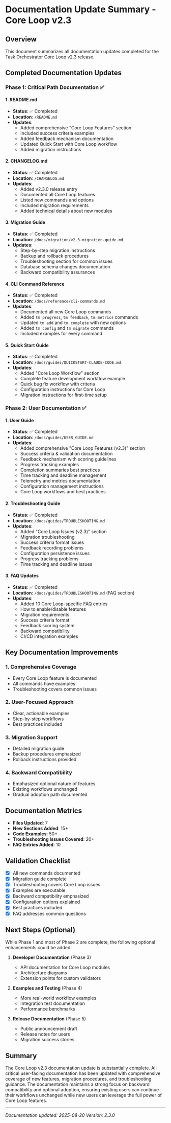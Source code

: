 # Documentation Update Summary - Core Loop v2.3

## Overview
This document summarizes all documentation updates completed for the Task Orchestrator Core Loop v2.3 release.

## Completed Documentation Updates

### Phase 1: Critical Path Documentation ✅

#### 1. README.md
- **Status**: ✅ Completed
- **Location**: `/README.md`
- **Updates**:
  - Added comprehensive "Core Loop Features" section
  - Included success criteria examples
  - Added feedback mechanism documentation
  - Updated Quick Start with Core Loop workflow
  - Added migration instructions

#### 2. CHANGELOG.md
- **Status**: ✅ Completed
- **Location**: `/CHANGELOG.md`
- **Updates**:
  - Added v2.3.0 release entry
  - Documented all Core Loop features
  - Listed new commands and options
  - Included migration requirements
  - Added technical details about new modules

#### 3. Migration Guide
- **Status**: ✅ Completed
- **Location**: `/docs/migration/v2.3-migration-guide.md`
- **Updates**:
  - Step-by-step migration instructions
  - Backup and rollback procedures
  - Troubleshooting section for common issues
  - Database schema changes documentation
  - Backward compatibility assurances

#### 4. CLI Command Reference
- **Status**: ✅ Completed
- **Location**: `/docs/reference/cli-commands.md`
- **Updates**:
  - Documented all new Core Loop commands
  - Added `tm progress`, `tm feedback`, `tm metrics` commands
  - Updated `tm add` and `tm complete` with new options
  - Added `tm config` and `tm migrate` commands
  - Included examples for every command

#### 5. Quick Start Guide
- **Status**: ✅ Completed
- **Location**: `/docs/guides/QUICKSTART-CLAUDE-CODE.md`
- **Updates**:
  - Added "Core Loop Workflow" section
  - Complete feature development workflow example
  - Quick bug fix workflow with criteria
  - Configuration instructions for Core Loop
  - Migration instructions for first-time setup

### Phase 2: User Documentation ✅

#### 1. User Guide
- **Status**: ✅ Completed
- **Location**: `/docs/guides/USER_GUIDE.md`
- **Updates**:
  - Added comprehensive "Core Loop Features (v2.3)" section
  - Success criteria & validation documentation
  - Feedback mechanism with scoring guidelines
  - Progress tracking examples
  - Completion summaries best practices
  - Time tracking and deadline management
  - Telemetry and metrics documentation
  - Configuration management instructions
  - Core Loop workflows and best practices

#### 2. Troubleshooting Guide
- **Status**: ✅ Completed
- **Location**: `/docs/guides/TROUBLESHOOTING.md`
- **Updates**:
  - Added "Core Loop Issues (v2.3)" section
  - Migration troubleshooting
  - Success criteria format issues
  - Feedback recording problems
  - Configuration persistence issues
  - Progress tracking problems
  - Time tracking and deadline issues

#### 3. FAQ Updates
- **Status**: ✅ Completed
- **Location**: `/docs/guides/TROUBLESHOOTING.md` (FAQ section)
- **Updates**:
  - Added 10 Core Loop-specific FAQ entries
  - How to enable/disable features
  - Migration requirements
  - Success criteria format
  - Feedback scoring system
  - Backward compatibility
  - CI/CD integration examples

## Key Documentation Improvements

### 1. Comprehensive Coverage
- Every Core Loop feature is documented
- All commands have examples
- Troubleshooting covers common issues

### 2. User-Focused Approach
- Clear, actionable examples
- Step-by-step workflows
- Best practices included

### 3. Migration Support
- Detailed migration guide
- Backup procedures emphasized
- Rollback instructions provided

### 4. Backward Compatibility
- Emphasized optional nature of features
- Existing workflows unchanged
- Gradual adoption path documented

## Documentation Metrics

- **Files Updated**: 7
- **New Sections Added**: 15+
- **Code Examples**: 50+
- **Troubleshooting Issues Covered**: 20+
- **FAQ Entries Added**: 10

## Validation Checklist

- [x] All new commands documented
- [x] Migration guide complete
- [x] Troubleshooting covers Core Loop issues
- [x] Examples are executable
- [x] Backward compatibility emphasized
- [x] Configuration options explained
- [x] Best practices included
- [x] FAQ addresses common questions

## Next Steps (Optional)

While Phase 1 and most of Phase 2 are complete, the following optional enhancements could be added:

1. **Developer Documentation** (Phase 3)
   - API documentation for Core Loop modules
   - Architecture diagrams
   - Extension points for custom validators

2. **Examples and Testing** (Phase 4)
   - More real-world workflow examples
   - Integration test documentation
   - Performance benchmarks

3. **Release Documentation** (Phase 5)
   - Public announcement draft
   - Release notes for users
   - Migration success stories

## Summary

The Core Loop v2.3 documentation update is substantially complete. All critical user-facing documentation has been updated with comprehensive coverage of new features, migration procedures, and troubleshooting guidance. The documentation maintains a strong focus on backward compatibility and optional adoption, ensuring existing users can continue their workflows unchanged while new users can leverage the full power of Core Loop features.

---

*Documentation updated: 2025-08-20*
*Version: 2.3.0*